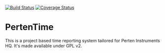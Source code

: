 [![Build Status](https://secure.travis-ci.org/JohanGovers/PertenTime.png?branch=master)](https://travis-ci.org/JohanGovers/PertenTime) [![Coverage Status](https://coveralls.io/repos/JohanGovers/PertenTime/badge.png)](https://coveralls.io/r/JohanGovers/PertenTime)

# PertenTime
This is a project based time reporting system tailored for Perten Instruments HQ. It's made available under GPL v2.
